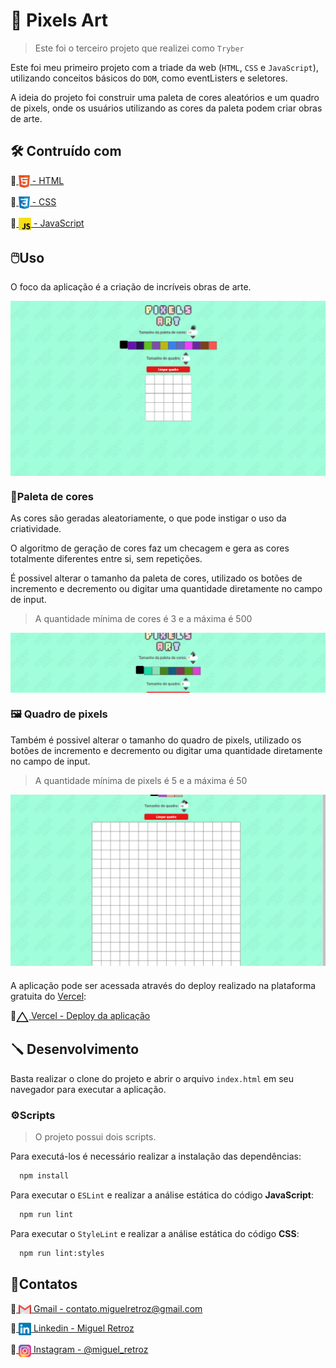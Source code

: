 # 🎨 Pixels Art

> Este foi o terceiro projeto que realizei como `Tryber`

Este foi meu primeiro projeto com a triade da web (`HTML`, `CSS` e `JavaScript`), utilizando conceitos básicos do `DOM`, como eventListers e seletores.

A ideia do projeto foi construir uma paleta de cores aleatórios e um quadro de pixels, onde os usuários utilizando as cores da paleta podem criar obras de arte.
## 🛠️ Contruído com
  🔹<a href="https://developer.mozilla.org/en-US/docs/Web/HTML">
    <img align="center" src="./images/html5-logo.svg" height="20">
    - HTML
  </a>

🔹<a href="https://developer.mozilla.org/en-US/docs/Web/CSS">
    <img align="center" src="./images/css3-logo.svg" height="20">
     - CSS
  </a>

🔹<a href="https://developer.mozilla.org/en-US/docs/Web/JavaScript">
  <img align="center" src="./images/js-logo.svg" height="20">
    - JavaScript
</a>

## 🖱️Uso
O foco da aplicação é a criação de incríveis obras de arte.

<a href="#">
  <img align="center" src="./images/pixels-art.gif">
</a>

### 🌈Paleta de cores

As cores são geradas aleatoriamente, o que pode instigar o uso da criatividade.

O algoritmo de geração de cores faz um checagem e gera as cores totalmente diferentes entre si, sem repetições.

É possivel alterar o tamanho da paleta de cores, utilizado os botões de incremento e decremento ou digitar uma quantidade diretamente no campo de input.
> A quantidade mínima de cores é 3 e a máxima é 500

<a href="#">
  <img align="center" src="./images/pixels-art-palette.gif">
</a>

### 🖼️ Quadro de pixels

Também é possivel alterar o tamanho do quadro de pixels, utilizado os botões de incremento e decremento ou digitar uma quantidade diretamente no campo de input.
> A quantidade mínima de pixels é 5 e a máxima é 50
<a href="#">
  <img align="center" src="./images/pixels-art-board.gif">
</a>

###

A aplicação pode ser acessada através do deploy realizado na plataforma gratuita do <a href="https://vercel.com/" >Vercel</a>:

🔹<a  href="https://miguel-retroz-pixels-art.vercel.app" target="_blank"><img alt="vercel logo" 
  align="center" src="./images/vercel-logo.svg" width="20"/> Vercel - Deploy da aplicação</a>

## 🪛 Desenvolvimento
Basta realizar o clone do projeto e abrir o arquivo ``index.html`` em seu navegador para executar a aplicação.

### ⚙️Scripts
> O projeto possui dois scripts.

Para executá-los é necessário realizar a instalação das dependências:
```bash
  npm install
```

Para executar o `ESLint` e realizar a análise estática do código **JavaScript**:
```bash
  npm run lint
```

Para executar o `StyleLint` e realizar a análise estática do código **CSS**:
```bash
  npm run lint:styles
```

## 👤Contatos
🔹<a href = "mailto:contato.miguelretroz@gmail.com" target="_blank">
  <img align="center" src="./images/gmail-logo.svg" width="20">
  Gmail - contato.miguelretroz@gmail.com
</a>

🔹<a href="https://www.linkedin.com/in/miguelretroz/" target="_blank">
  <img align="center" src="./images/linkedin-logo.svg" width="20">
  Linkedin - Miguel Retroz
</a>

🔹<a href = "https://www.instagram.com/miguel_retroz/" target="_blank">
  <img align="center" src="./images/instagram-logo.svg" width="20">
  Instagram - @miguel_retroz
</a>